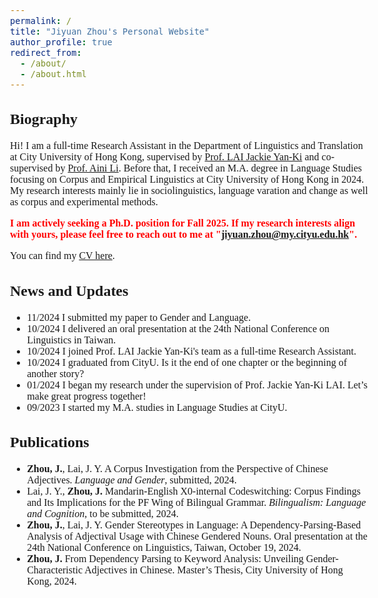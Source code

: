 ```yaml
---
permalink: /
title: "Jiyuan Zhou's Personal Website"
author_profile: true
redirect_from: 
  - /about/
  - /about.html
---
```


<style>
  body {
    font-family: Georgia, serif;
    font-size: 16px;
  }
</style>

## Biography
Hi! I am a full-time Research Assistant in the Department of Linguistics and Translation at City University of Hong Kong, supervised by [Prof. LAI Jackie Yan-Ki](https://sites.google.com/view/jyklai) and co-supervised by [Prof. Aini Li](https://ainili-linguist.github.io/index.html). Before that, I received an M.A. degree in Language Studies focusing on Corpus and Empirical Linguistics at City University of Hong Kong in 2024. My research interests mainly lie in sociolinguistics, language varation and change as well as corpus and experimental methods.

<span style="color:red;">**I am actively seeking a Ph.D. position for Fall 2025. If my research interests align with yours, please feel free to reach out to me at "jiyuan.zhou@my.cityu.edu.hk".**</span>

You can find my [CV here](https://jiyuan-zhou.github.io/cv/).

## News and Updates
- 11/2024 I submitted my paper to Gender and Language.
- 10/2024 I delivered an oral presentation at the 24th National Conference on Linguistics in Taiwan.
- 10/2024 I joined Prof. LAI Jackie Yan-Ki's team as a full-time Research Assistant.
- 10/2024 I graduated from CityU. Is it the end of one chapter or the beginning of another story?
- 01/2024 I began my research under the supervision of Prof. Jackie Yan-Ki LAI. Let’s make great progress together!
- 09/2023 I started my M.A. studies in Language Studies at CityU.

## Publications
-	**Zhou, J.**, Lai, J. Y. A Corpus Investigation from the Perspective of Chinese Adjectives. *Language and Gender*, submitted, 2024.
-	Lai, J. Y., **Zhou, J.** Mandarin-English X0-internal Codeswitching: Corpus Findings and Its Implications for the PF Wing of Bilingual Grammar. *Bilingualism: Language and Cognition*, to be submitted, 2024.
-	**Zhou, J.**, Lai, J. Y. Gender Stereotypes in Language: A Dependency-Parsing-Based Analysis of Adjectival Usage with Chinese Gendered Nouns. Oral presentation at the 24th National Conference on Linguistics, Taiwan, October 19, 2024.
-	**Zhou, J.** From Dependency Parsing to Keyword Analysis: Unveiling Gender-Characteristic Adjectives in Chinese. Master’s Thesis, City University of Hong Kong, 2024.
